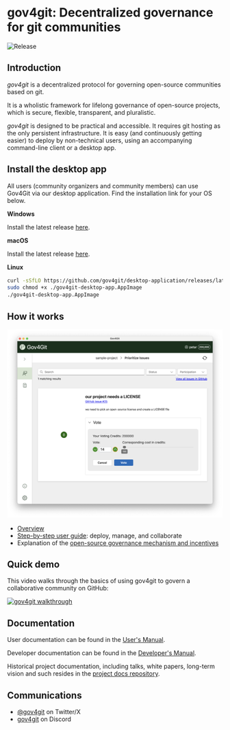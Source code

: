# gov4git: Decentralized governance for git communities

![Release](https://github.com/gov4git/gov4git/actions/workflows/release.yaml/badge.svg)

## Introduction

*gov4git* is a decentralized protocol for governing open-source communities based on git.

It is a wholistic framework for lifelong governance of open-source projects, which is secure, flexible, transparent, and pluralistic.

*gov4git* is designed to be practical and accessible. It requires git hosting as the only persistent infrastructure. It is easy (and continuously getting easier) to deploy by non-technical users, using an accompanying command-line client or a desktop app.

## Install the desktop app

All users (community organizers and community members) can use Gov4Git via our desktop application. Find the installation link for your OS below.

**Windows**

Install the latest release [here](https://github.com/gov4git/desktop-application/releases/latest/download/gov4git-desktop-app-setup.exe).

**macOS**

Install the latest release [here](https://github.com/gov4git/desktop-application/releases/latest/download/gov4git-desktop-app.dmg).

**Linux**

```bash
curl -sSfLO https://github.com/gov4git/desktop-application/releases/latest/download/gov4git-desktop-app.AppImage
sudo chmod +x ./gov4git-desktop-app.AppImage
./gov4git-desktop-app.AppImage
```

## How it works

[![Overview: Deploy, manage, and collaborate.](doc/images/appvote.png)](doc/DEPLOY-MANAGE-COLLABORATE-OVERVIEW.pdf)

- [Overview](doc/DEPLOY-MANAGE-COLLABORATE-OVERVIEW.pdf)
- [Step-by-step user guide](doc/DEPLOY-MANAGE-COLLABORATE-DETAILED.pdf): deploy, manage, and collaborate
- Explanation of the [open-source governance mechanism and incentives](https://medium.com/@gov4git/waimea-collective-management-and-compensation-for-open-source-communities-affa9b9093e9)

## Quick demo

This video walks through the basics of using gov4git to govern a collaborative community on GitHub:

[![gov4git walkthrough](https://img.youtube.com/vi/5lByGoNT2cQ/maxresdefault.jpg)](https://www.youtube.com/watch?v=5lByGoNT2cQ)


## Documentation

User documentation can be found in the [User's Manual](doc/USER.md).

Developer documentation can be found in the [Developer's Manual](doc/DEV.md).

Historical project documentation, including talks, white papers, long-term vision and such resides in the [project docs repository](https://github.com/gov4git/doc).

## Communications

- [@gov4git](https://x.com/gov4git) on Twitter/X
- [gov4git](https://discord.gg/aheKQude) on Discord
